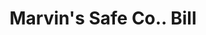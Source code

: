 ---
doi: 10.7916/D8BZ7J4V
date_other: '1870'
date_other_textual: 1870-1879
form: printed ephemera
genre:
- Invoices
name:
- Marvin's Safe Co.
object_in_context_url: https://biggert.cul.columbia.edu/items/view/ave_biggert_01064
subject_hierarchical_geographic:
- New York, New York, United States
subject_name:
- Marvin's Safe Co.
title: Marvin's Safe Co.. Bill
sort_title: Marvin's Safe Co.. Bill
call_number: ave_biggert_01064
coordinates:
- 40.71277777777778,-74.00583333333333
pid: ave_biggert_01064
identifiers: ave_biggert_01064
permalink: /biggert/ave_biggert_01064/
layout: iiif-image-page
---